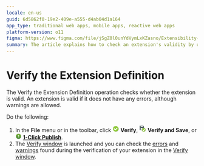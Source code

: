 ```yaml
---
locale: en-us
guid: 6d5862f0-19e2-409e-a555-d4ab04d1a164
app_type: traditional web apps, mobile apps, reactive web apps
platform-version: o11
figma: https://www.figma.com/file/jSgZ0l0unYdVymLxKZasno/Extensibility-and-Integration?type=design&node-id=3387%3A2058&mode=design&t=187UAgmZTPxcY0ZG-1
summary: The article explains how to check an extension's validity by using the Verify the Extension Definition operation
---
```

# Verify the Extension Definition

The Verify the Extension Definition operation checks whether the extension is valid. An extension is valid if it does not have any errors, although warnings are allowed.

Do the following:

1. In the **File** menu or in the toolbar, click ![Icon for Validate Extension operation](images/validate.png "Validate Extension") **Verify**, ![Icon for Verify and Save Extension operation](images/verify-save-icon.png "Verify and Save Extension") **Verify and Save**, or ![Icon for 1-Click Publish Extension operation](images/1-click-publish-icon.png "1-Click Publish Extension") [**1-Click Publish**](<extension-1-cp.md>).
1. The [Verify window](<extension-verify.md>) is launched and you can check the [errors](<../../../ref/errors-and-warnings/errors-is/intro.md>) and [warnings](<../../../ref/errors-and-warnings/warnings-is/intro.md>) found during the verification of your extension in the [Verify window](<extension-verify.md>).
